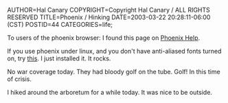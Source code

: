 AUTHOR=Hal Canary
COPYRIGHT=Copyright Hal Canary / ALL RIGHTS RESERVED
TITLE=Phoenix / Hinking
DATE=2003-03-22 20:28:11-06:00 (CST)
POSTID=44
CATEGORIES=life;

To users of the phoenix browser: I found this page on [Phoenix Help](http://texturizer.net/phoenix/).

If you use phoenix under linux, and you don't have anti-aliased fonts turned on, try [this](http://phoenix.ragweed.net/download/). I just installed it. It rocks.

No war coverage today. They had bloody golf on the tube. Golf! In this time of crisis.

I hiked around the arboretum for a while today. It was nice to be outside.
